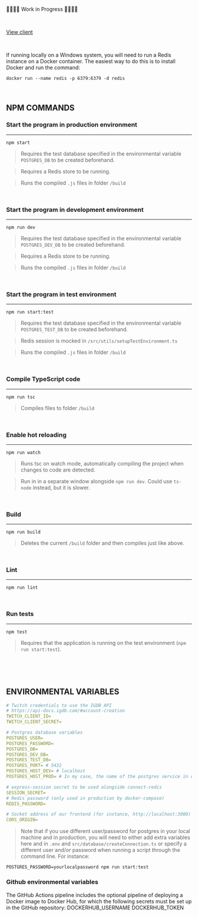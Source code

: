 :construction::construction::construction::construction: Work in Progress :construction::construction::construction::construction:

<br>


[View client](https://github.com/ndeamador/game-affinity-project-client)

<br>

If running locally on a Windows system, you will need to run a Redis instance on a Docker container.
The easiest way to do this is to install Docker and run the command:
```
docker run --name redis -p 6379:6379 -d redis
```

<br>

## NPM COMMANDS
### Start the program in production environment
---
```
npm start
```
> Requires the test database specified in the environmental variable `POSTGRES_DB` to be created beforehand.

> Requires a Redis store to be running.

> Runs the compiled `.js` files in folder `/build`

<br>

### Start the program in development environment
---
```
npm run dev
```
> Requires the test database specified in the environmental variable `POSTGRES_DEV_DB` to be created beforehand.

> Requires a Redis store to be running.

> Runs the compiled `.js` files in folder `/build`

<br>

### Start the program in test environment
---
```
npm run start:test
```
> Requires the test database specified in the environmental variable `POSTGRES_TEST_DB` to be created beforehand.

> Redis session is mocked in `/src/utils/setupTestEnvironment.ts`

> Runs the compiled `.js` files in folder `/build`

<br>

### Compile TypeScript code
---
```
npm run tsc
```
> Compiles files to folder `/build`

<br>

### Enable hot reloading
---
```
npm run watch
```
> Runs tsc on watch mode, automatically compiling the project when changes to code are detected.

> Run in in a separate window alongside `npm run dev`. Could use `ts-node` instead, but it is slower.

<br>

### Build
---
```
npm run build
```
> Deletes the current `/build` folder and then compiles just like above.

<br>

### Lint
---
```
npm run lint
```
<br>

### Run tests
---
```
npm test
```
> Requires that the application is running on the test environment (`npm run start:test`).

<br><br><br>

## ENVIRONMENTAL VARIABLES
```yaml
# Twitch credentials to use the IGDB API
# https://api-docs.igdb.com/#account-creation
TWITCH_CLIENT_ID=
TWITCH_CLIENT_SECRET=

# Postgres database variables
POSTGRES_USER=
POSTGRES_PASSWORD=
POSTGRES_DB=
POSTGRES_DEV_DB=
POSTGRES_TEST_DB=
POSTGRES_PORT= # 5432
POSTGRES_HOST_DEV= # localhost
POSTGRES_HOST_PROD= # In my case, the name of the postgres service in docker-compose.

# express-session secret to be used alongside connect-redis
SESSION_SECRET=
# Redis password (only used in production by docker-compose)
REDIS_PASSWORD=

# Socket address of our frontend (for instance, http://localhost:3000)
CORS_ORIGIN=
```

> Note that if you use different user/password for postgres in your local machine and in production, you will need to either add extra variables here and in `.env` and `src/database/createConnection.ts` or specify a different user and/or password when running a script through the command line. For instance:

```
POSTGRES_PASSWORD=yourlocalpassword npm run start:test
```

### Github environmental variables
The GitHub Actions pipeline includes the optional pipeline of deploying a Docker image to Docker Hub, for which the following secrets must be set up in the GitHub repository:
DOCKERHUB_USERNAME
DOCKERHUB_TOKEN